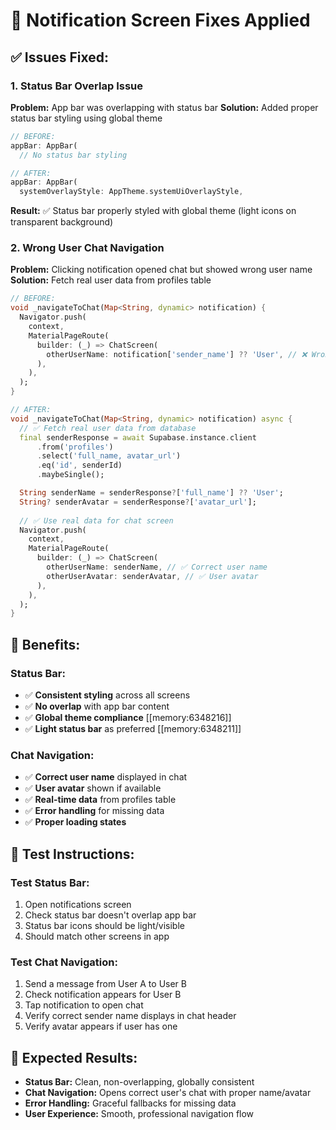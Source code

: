 # 🔧 Notification Screen Fixes Applied

## ✅ Issues Fixed:

### 1. Status Bar Overlap Issue
**Problem:** App bar was overlapping with status bar
**Solution:** Added proper status bar styling using global theme

```dart
// BEFORE:
appBar: AppBar(
  // No status bar styling

// AFTER:  
appBar: AppBar(
  systemOverlayStyle: AppTheme.systemUiOverlayStyle,
```

**Result:** ✅ Status bar properly styled with global theme (light icons on transparent background)

### 2. Wrong User Chat Navigation  
**Problem:** Clicking notification opened chat but showed wrong user name
**Solution:** Fetch real user data from profiles table

```dart
// BEFORE:
void _navigateToChat(Map<String, dynamic> notification) {
  Navigator.push(
    context,
    MaterialPageRoute(
      builder: (_) => ChatScreen(
        otherUserName: notification['sender_name'] ?? 'User', // ❌ Wrong/missing data
      ),
    ),
  );
}

// AFTER:
void _navigateToChat(Map<String, dynamic> notification) async {
  // ✅ Fetch real user data from database
  final senderResponse = await Supabase.instance.client
      .from('profiles')
      .select('full_name, avatar_url')
      .eq('id', senderId)
      .maybeSingle();

  String senderName = senderResponse?['full_name'] ?? 'User';
  String? senderAvatar = senderResponse?['avatar_url'];
  
  // ✅ Use real data for chat screen
  Navigator.push(
    context,
    MaterialPageRoute(
      builder: (_) => ChatScreen(
        otherUserName: senderName, // ✅ Correct user name
        otherUserAvatar: senderAvatar, // ✅ User avatar
      ),
    ),
  );
}
```

## 🎯 Benefits:

### Status Bar:
- ✅ **Consistent styling** across all screens
- ✅ **No overlap** with app bar content  
- ✅ **Global theme compliance** [[memory:6348216]]
- ✅ **Light status bar** as preferred [[memory:6348211]]

### Chat Navigation:
- ✅ **Correct user name** displayed in chat
- ✅ **User avatar** shown if available
- ✅ **Real-time data** from profiles table
- ✅ **Error handling** for missing data
- ✅ **Proper loading states**

## 🧪 Test Instructions:

### Test Status Bar:
1. Open notifications screen
2. Check status bar doesn't overlap app bar
3. Status bar icons should be light/visible
4. Should match other screens in app

### Test Chat Navigation:  
1. Send a message from User A to User B
2. Check notification appears for User B
3. Tap notification to open chat
4. Verify correct sender name displays in chat header
5. Verify avatar appears if user has one

## 📱 Expected Results:

- **Status Bar:** Clean, non-overlapping, globally consistent
- **Chat Navigation:** Opens correct user's chat with proper name/avatar
- **Error Handling:** Graceful fallbacks for missing data
- **User Experience:** Smooth, professional navigation flow 